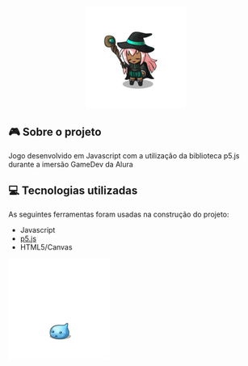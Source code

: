 
<h3 align="center">
    <img width="200px" src="/imagens/assets/bruxinha.gif">
   

## 🎮 Sobre o projeto
Jogo desenvolvido em Javascript com a utilização da biblioteca p5.js durante a imersão GameDev da Alura

## 💻 Tecnologias utilizadas
As seguintes ferramentas foram usadas na construção do projeto:

- Javascript
- [p5.js](https://editor.p5js.org/)
- HTML5/Canvas


 <img align=center width="200px" src="/imagens/assets/poring.gif">
